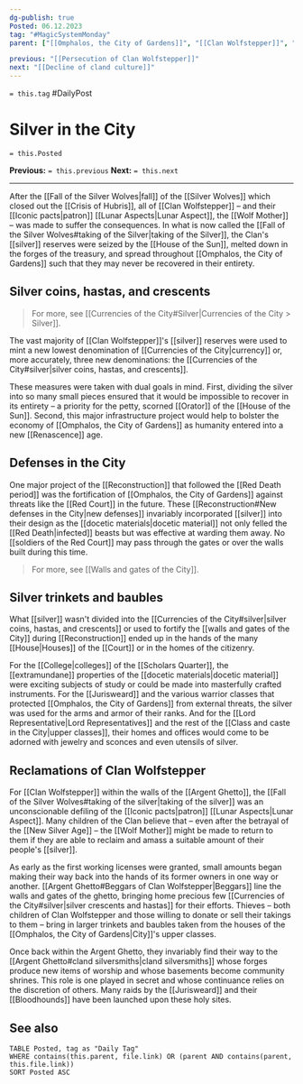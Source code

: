 ```yaml
---
dg-publish: true
Posted: 06.12.2023
tag: "#MagicSystemMonday"
parent: ["[[Omphalos, the City of Gardens]]", "[[Clan Wolfstepper]]", "[[Argent Ghetto]]", "[[Silver]]"]

previous: "[[Persecution of Clan Wolfstepper]]"
next: "[[Decline of cland culture]]"
---
```

`= this.tag` #DailyPost 
# Silver in the City
`= this.Posted`

**Previous:** `= this.previous`
**Next:** `= this.next`

---

After the [[Fall of the Silver Wolves|fall]] of the [[Silver Wolves]] which closed out the [[Crisis of Hubris]], all of [[Clan Wolfstepper]] – and their [[Iconic pacts|patron]] [[Lunar Aspects|Lunar Aspect]], the [[Wolf Mother]] – was made to suffer the consequences. In what is now called the [[Fall of the Silver Wolves#taking of the Silver|taking of the Silver]], the Clan's [[silver]] reserves were seized by the [[House of the Sun]], melted down in the forges of the treasury, and spread throughout [[Omphalos, the City of Gardens]] such that they may never be recovered in their entirety.

## Silver coins, hastas, and crescents

> For more, see [[Currencies of the City#Silver|Currencies of the City > Silver]].

The vast majority of [[Clan Wolfstepper]]'s [[silver]] reserves were used to mint a new lowest denomination of [[Currencies of the City|currency]] or, more accurately, three new denominations: the [[Currencies of the City#silver|silver coins, hastas, and crescents]].

These measures were taken with dual goals in mind. First, dividing the silver into so many small pieces ensured that it would be impossible to recover in its entirety – a priority for the petty, scorned [[Orator]] of the [[House of the Sun]]. Second, this major infrastructure project would help to bolster the economy of [[Omphalos, the City of Gardens]] as humanity entered into a new [[Renascence]] age.

## Defenses in the City

One major project of the [[Reconstruction]] that followed the [[Red Death period]] was the fortification of [[Omphalos, the City of Gardens]] against threats like the [[Red Court]] in the future. These [[Reconstruction#New defenses in the City|new defenses]] invariably incorporated [[silver]] into their design as the [[docetic materials|docetic material]] not only felled the [[Red Death|infected]] beasts but was effective at warding them away. No [[soldiers of the Red Court]] may pass through the gates or over the walls built during this time.

> For more, see [[Walls and gates of the City]].

## Silver trinkets and baubles

What [[silver]] wasn't divided into the [[Currencies of the City#silver|silver coins, hastas, and crescents]] or used to fortify the [[walls and gates of the City]] during [[Reconstruction]] ended up in the hands of the many [[House|Houses]] of the [[Court]] or in the homes of the citizenry.

For the [[College|colleges]] of the [[Scholars Quarter]], the [[extramundane]] properties of the [[docetic materials|docetic material]] were exciting subjects of study or could be made into masterfully crafted instruments. For the [[Jurisweard]] and the various warrior classes that protected [[Omphalos, the City of Gardens]] from external threats, the silver was used for the arms and armor of their ranks. And for the [[Lord Representative|Lord Representatives]] and the rest of the [[Class and caste in the City|upper classes]], their homes and offices would come to be adorned with jewelry and sconces and even utensils of silver.

## Reclamations of Clan Wolfstepper

For [[Clan Wolfstepper]] within the walls of the [[Argent Ghetto]], the [[Fall of the Silver Wolves#taking of the silver|taking of the silver]] was an unconscionable defiling of the [[Iconic pacts|patron]] [[Lunar Aspects|Lunar Aspect]]. Many children of the Clan believe that – even after the betrayal of the [[New Silver Age]] – the [[Wolf Mother]] might be made to return to them if they are able to reclaim and amass a suitable amount of their people's [[silver]].

As early as the first working licenses were granted, small amounts began making their way back into the hands of its former owners in one way or another. [[Argent Ghetto#Beggars of Clan Wolfstepper|Beggars]] line the walls and gates of the ghetto, bringing home precious few [[Currencies of the City#silver|silver crescents and hastas]] for their efforts. Thieves – both children of Clan Wolfstepper and those willing to donate or sell their takings to them – bring in larger trinkets and baubles taken from the houses of the [[Omphalos, the City of Gardens|City]]'s upper classes.

Once back within the Argent Ghetto, they invariably find their way to the [[Argent Ghetto#cland silversmiths|cland silversmiths]] whose forges produce new items of worship and whose basements become community shrines. This role is one played in secret and whose continuance relies on the discretion of others. Many raids by the [[Jurisweard]] and their [[Bloodhounds]] have been launched upon these holy sites.

## See also
```dataview
TABLE Posted, tag as "Daily Tag"
WHERE contains(this.parent, file.link) OR (parent AND contains(parent, this.file.link))
SORT Posted ASC
```
